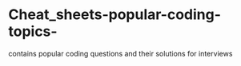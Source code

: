 # Cheat_sheets-popular-coding-topics-
contains popular coding questions and their solutions for interviews
